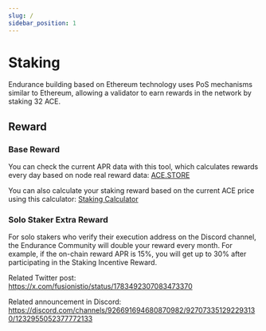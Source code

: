 ```yaml
---
slug: /
sidebar_position: 1
---
```


# Staking

Endurance building based on Ethereum technology uses PoS mechanisms similar to Ethereum, allowing a validator to earn rewards in the network by staking 32 ACE.

## Reward

### Base Reward

You can check the current APR data with this tool, which calculates rewards every day based on node real reward data: [ACE.STORE](https://beacon.fusionist.io/ethstore)

You can also calculate your staking reward based on the current ACE price using this calculator: [Staking Calculator](https://beacon.fusionist.io/calculator)

### Solo Staker Extra Reward

For solo stakers who verify their execution address on the Discord channel, the Endurance Community will double your reward every month. For example, if the on-chain reward APR is 15%, you will get up to 30% after participating in the Staking Incentive Reward.

Related Twitter post: https://x.com/fusionistio/status/1783492307083473370

Related announcement in Discord: https://discord.com/channels/926691694680870982/927073351292293130/1232955052377772133

